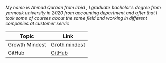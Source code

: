 *My name is Ahmad Quraan from Irbid , I graduate  bachelor's degree from yarmouk university in 2020 from accounting department and after that I took some of courses about the same field and working in different companies at customer servic*


Topic          | Link
---------------|-----
Growth Mindest | [Groth mindest](https://ahmadquraan97.github.io/reading-notes/lab01)
GitHub         |[GitHub](https://ahmadquraan97.github.io/reading-notes/read01) 